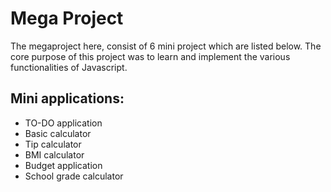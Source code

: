 <h1>Mega Project</h1>

<p>The megaproject here, consist of 6 mini project which are listed below. The core purpose of this project was to learn and implement the various functionalities of Javascript.</p>

<h2>Mini applications:</h2>
<ul>
  <li>TO-DO application</li>
  <li>Basic calculator</li>
  <li>Tip calculator </li>
  <li>BMI calculator</li>
  <li>Budget application</li>
  <li>School grade calculator</li>
</ul>


